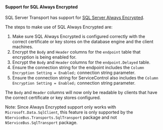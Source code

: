 #### Support for SQL Always Encrypted

SQL Server Transport has support for [SQL Server Always Encrypted](https://docs.microsoft.com/en-us/sql/relational-databases/security/encryption/always-encrypted-database-engine).

The steps to make use of SQL Always Encrypted are:

1. Make sure SQL Always Encrypted is configured correctly with the correct certificate or key stores on the database engine and the client machines.
1. Encrypt the `Body` and `Header` columns for the `endpoint` table that encryption is being enabled for.
1. Encrypt the `Body` and `Header` columns for the `endpoint.Delayed` table.
1. Ensure the connection string for the endpoint includes the `Column Encryption Setting = Enabled;` connection string parameter.
1. Ensure the connection string for ServiceControl also includes the `Column Encryption Setting = Enabled;` connection string parameter.

The `Body` and `Header` columns will now only be readable by clients that have the correct certificate or key stores configured.

Note: Since Always Encrypted support only works with `Microsoft.Data.SqlClient`, this feature is only supported by the `NServiceBus.Transports.SqlTransport` package and not `NServiceBus.SqlTransport` package.